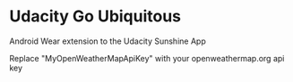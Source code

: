 # Udacity Go Ubiquitous

Android Wear extension to the Udacity Sunshine App

Replace "MyOpenWeatherMapApiKey" with your openweathermap.org api key
